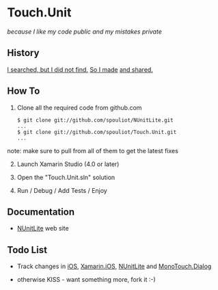 # Touch.Unit

 _because I like my code public and my mistakes private_

## History

[I searched, but I did not find.](http://stackoverflow.com/q/7065071/220643) [So I made](http://spouliot.wordpress.com/2011/09/28/unit-testing-and-monotouch/) [and shared.](https://github.com/spouliot/Touch.Unit)

## How To

1. Clone all the required code from github.com

    ```shell
    $ git clone git://github.com/spouliot/NUnitLite.git
    ...
    $ git clone git://github.com/spouliot/Touch.Unit.git
    ...
    ```

note: make sure to pull from all of them to get the latest fixes

2. Launch Xamarin Studio (4.0 or later)

3. Open the "Touch.Unit.sln" solution

4. Run / Debug / Add Tests / Enjoy

## Documentation

* [NUnitLite](http://www.nunitlite.org/) web site

## Todo List

* Track changes in [iOS](http://developer.apple.com/devcenter/ios/index.action), [Xamarin.iOS](http://ios.xamarin.com), [NUnitLite](http://www.nunitlite.org/index.php?p=roadmap) and [MonoTouch.Dialog](https://github.com/migueldeicaza/MonoTouch.Dialog)

* otherwise KISS - want something more, fork it :-)
